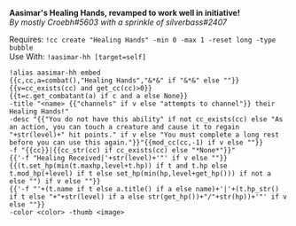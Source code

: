 **Aasimar's Healing Hands, revamped to work well in initiative!**  
*By mostly Croebh#5603 with a sprinkle of silverbass#2407*  
  
Requires: `!cc create "Healing Hands" -min 0 -max 1 -reset long -type bubble`  
Use With: `!aasimar-hh [target=self]`  
  
```  
!alias aasimar-hh embed   
{{c,cc,a=combat(),"Healing Hands","&*&" if "&*&" else ""}}  
{{v=cc_exists(cc) and get_cc(cc)>0}}  
{{t=c.get_combatant(a) if c and a else None}}  
-title "<name> {{"channels" if v else "attempts to channel"}} their Healing Hands!"  
-desc "{{"You do not have this ability" if not cc_exists(cc) else "As an action, you can touch a creature and cause it to regain "+str(level)+" hit points." if v else "You must complete a long rest before you can use this again."}}"{{mod_cc(cc,-1) if v else ""}}  
-f "{{cc}}|{{cc_str(cc) if cc_exists(cc) else "*None*"}}"   
{{'-f "Healing Received|'+str(level)+'"' if v else ""}}  
{{(t.set_hp(min(t.maxhp,level+t.hp)) if t and t.hp else t.mod_hp(+level) if t else set_hp(min(hp,level+get_hp())) if not a else "") if v else ""}}  
{{'-f "'+(t.name if t else a.title() if a else name)+'|'+(t.hp_str() if t else "+"+str(level) if a else str(get_hp())+"/"+str(hp))+'"' if v else ""}}  
-color <color> -thumb <image>  
```